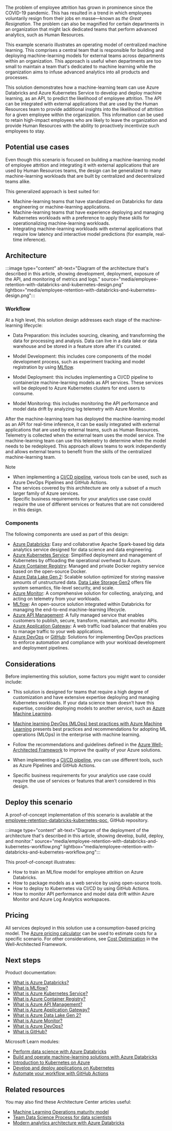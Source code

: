 The problem of employee attrition has grown in prominence since the COVID-19 pandemic. This has resulted in a trend in which employees voluntarily resign from their jobs en masse—known as _the Great Resignation_. The problem can also be magnified for certain departments in an organization that might lack dedicated teams that perform advanced analytics, such as Human Resources.

This example scenario illustrates an operating model of centralized machine learning. This comprises a central team that is responsible for building and deploying machine-learning models for external teams across departments within an organization. This approach is useful when departments are too small to maintain a team that's dedicated to machine learning while the organization aims to infuse advanced analytics into all products and processes.

This solution demonstrates how a machine-learning team can use Azure Databricks and Azure Kubernetes Service to develop and deploy machine learning, as an API, to predict the likelihood of employee attrition. The API can be integrated with external applications that are used by the Human Resources team to provide additional insights into the likelihood of attrition for a given employee within the organization. This information can be used to retain high-impact employees who are likely to leave the organization and provide Human Resources with the ability to proactively incentivize such employees to stay.

## Potential use cases

Even though this scenario is focused on building a machine-learning model of employee attrition and integrating it with external applications that are used by Human Resources teams, the design can be generalized to many machine-learning workloads that are built by centralized and decentralized teams alike.

This generalized approach is best suited for:

- Machine-learning teams that have standardized on Databricks for data engineering or machine-learning applications.
- Machine-learning teams that have experience deploying and managing Kubernetes workloads with a preference to apply these skills for operationalizing machine-learning workloads.
- Integrating machine-learning workloads with external applications that require low latency and interactive model predictions (for example, real-time inference).

## Architecture

:::image type="content" alt-text="Diagram of the architecture that's described in this article, showing development, deployment, exposure of the API, and monitoring of metrics and logs." source="media/employee-retention-with-databricks-and-kubernetes-design.png" lightbox="media/employee-retention-with-databricks-and-kubernetes-design.png":::

### Workflow

At a high level, this solution design addresses each stage of the machine-learning lifecycle:

- Data Preparation: this includes sourcing, cleaning, and transforming the data for processing and analysis. Data can live in a data lake or data warehouse and be stored in a feature store after it's curated.

- Model Development: this includes core components of the model development process, such as experiment tracking and model registration by using [MLflow](/azure/databricks/applications/mlflow/).

- Model Deployment: this includes implementing a CI/CD pipeline to containerize machine-learning models as API services. These services will be deployed to Azure Kubernetes clusters for end users to consume.

- Model Monitoring: this includes monitoring the API performance and model data drift by analyzing log telemetry with Azure Monitor.

After the  machine-learning team has deployed the machine-learning model as an API for real-time inference, it can be easily integrated with external applications that are used by external teams, such as Human Resources. Telemetry is collected when the external team uses the model service. The machine-learning team can use this telemetry to determine when the model needs to be redeployed. This approach allows teams to work independently and allows external teams to benefit from the skills of the centralized machine-learning team.

> [!NOTE]
>
>- When implementing a [CI/CD pipeline](/azure/architecture/microservices/ci-cd), various tools can be used, such as Azure DevOps Pipelines and GitHub Actions.
>- The services covered by this architecture are only a subset of a much larger family of Azure services.
>- Specific business requirements for your analytics use case could require the use of different services or features that are not considered in this design.

### Components

The following components are used as part of this design:

- [Azure Databricks](https://azure.microsoft.com/services/databricks): Easy and collaborative Apache Spark-based big data analytics service designed for data science and data engineering.
- [Azure Kubernetes Service](https://azure.microsoft.com/services/kubernetes-service): Simplified deployment and management of Kubernetes by offloading the operational overhead to Azure.
- [Azure Container Registry](https://azure.microsoft.com/services/container-registry): Managed and private Docker registry service based on the open-source Docker.
- [Azure Data Lake Gen 2](https://azure.microsoft.com/en-us/services/storage/data-lake-storage): Scalable solution optimized for storing massive amounts of unstructured data. [Data Lake Storage Gen2](/azure/storage/blobs/data-lake-storage-introduction) offers file system semantics, file-level security, and scale.
- [Azure Monitor](https://azure.microsoft.com/services/monitor): A comprehensive solution for collecting, analyzing, and acting on telemetry from your workloads.
- [MLflow](/azure/databricks/applications/mlflow): An open-source solution integrated within Databricks for managing the end-to-end machine-learning lifecycle.
- [Azure API Management](https://azure.microsoft.com/services/api-management): A fully managed service that enables customers to publish, secure, transform, maintain, and monitor APIs.
- [Azure Application Gateway](https://azure.microsoft.com/services/application-gateway): A web traffic load balancer that enables you to manage traffic to your web applications.
- [Azure DevOps](https://azure.microsoft.com/services/devops) or [GitHub](https://azure.microsoft.com/products/github/): Solutions for implementing DevOps practices to enforce automation and compliance with your workload development and deployment pipelines.

## Considerations

Before implementing this solution, some factors you might want to consider include:

- This solution is designed for teams that require a high degree of customization and have extensive expertise deploying and managing Kubernetes workloads. If your data science team doesn’t have this expertise, consider deploying models to another service, such as [Azure Machine Learning](https://azure.microsoft.com/services/machine-learning).

- [Machine learning DevOps (MLOps) best practices with Azure Machine Learning](/azure/cloud-adoption-framework/ready/azure-best-practices/ai-machine-learning-mlops#machine-learning-devops-mlops-best-practices-with-azure-machine-learning) presents best practices and recommendations for adopting ML operations (MLOps) in the enterprise with machine learning.

- Follow the recommendations and guidelines defined in the [Azure Well-Architected Framework](/azure/architecture/framework) to improve the quality of your Azure solutions.

- When implementing a [CI/CD pipeline](/azure/architecture/microservices/ci-cd), you can use different tools, such as Azure Pipelines and GitHub Actions.

- Specific business requirements for your analytics use case could require the use of services or features that aren’t considered in this design.

## Deploy this scenario

A proof-of-concept implementation of this scenario is available at the [employee-retention-databricks-kubernetes-poc](https://github.com/Azure/employee-retention-databricks-kubernetes-poc), GitHub repository.

:::image type="content" alt-text="Diagram of the deployment of the architecture that's described in this article, showing develop, build, deploy, and monitor." source="media/employee-retention-with-databricks-and-kubernetes-workflow.png" lightbox="media/employee-retention-with-databricks-and-kubernetes-workflow.png":::


This proof-of-concept illustrates:

- How to train an MLflow model for employee attrition on Azure Databricks.
- How to package models as a web service by using open-source tools.
- How to deploy to Kubernetes via CI/CD by using GitHub Actions.
- How to monitor API performance and model data drift within Azure Monitor and Azure Log Analytics workspaces.

## Pricing

All services deployed in this solution use a consumption-based pricing model. The [Azure pricing calculator](https://azure.microsoft.com/pricing/calculator) can be used to estimate costs for a specific scenario. For other considerations, see [Cost Optimization](/azure/architecture/framework/cost) in the Well-Architected Framework.

## Next steps

Product documentation:

- [What is Azure Databricks?](/azure/databricks/scenarios/what-is-azure-databricks)
- [What is MLflow?](/azure/databricks/applications/mlflow)
- [What is Azure Kubernetes Service?](/azure/aks/intro-kubernetes)
- [What is Azure Container Registry?](/azure/container-registry/container-registry-intro)
- [What is Azure API Management?](/azure/api-management/api-management-key-concepts)
- [What is Azure Application Gateway?](/azure/application-gateway/overview)
- [What is Azure Data Lake Gen 2?](/azure/storage/blobs/data-lake-storage-introduction)
- [What is Azure Monitor?](/azure/azure-monitor/overview)
- [What is Azure DevOps?](https://azure.microsoft.com/solutions/devops/)
- [What is GitHub?](https://azure.microsoft.com/products/github/)

Microsoft Learn modules:

- [Perform data science with Azure Databricks](/learn/paths/perform-data-science-azure-databricks/)
- [Build and operate machine-learning solutions with Azure Databricks](/learn/paths/build-operate-machine-learning-solutions-azure-databricks/)
- [Introduction to Kubernetes on Azure](/learn/paths/intro-to-kubernetes-on-azure/)
- [Develop and deploy applications on Kubernetes](/learn/paths/develop-deploy-applications-kubernetes/)
- [Automate your workflow with GitHub Actions](/learn/paths/automate-workflow-github-actions/)

## Related resources

You may also find these Architecture Center articles useful:

- [Machine Learning Operations maturity model](../../example-scenario/mlops/mlops-maturity-model.yml)
- [Team Data Science Process for data scientists](../../data-science-process/team-data-science-process-for-data-scientists.md)
- [Modern analytics architecture with Azure Databricks](../../solution-ideas/articles/azure-databricks-modern-analytics-architecture.yml)
